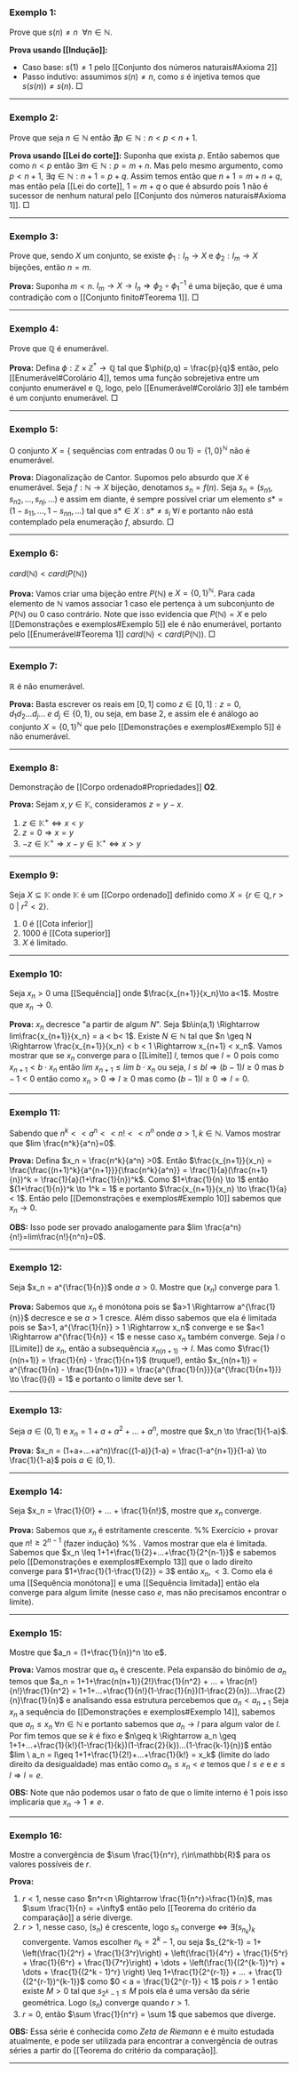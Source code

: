 ### Exemplo 1:
Prove que $s(n) \neq n \ \ \forall n\in \mathbb{N}$.

**Prova usando [[Indução]]:**
- Caso base:  $s(1) \neq 1$ pelo [[Conjunto dos números naturais#Axioma 2]]
- Passo indutivo: assumimos $s(n) \neq n$, como $s$ é injetiva temos que $s(s(n)) \neq s(n)$. $\Box$ 

---
### Exemplo 2:
Prove que seja $n \in \mathbb{N}$ então $\nexists p \in \mathbb{N} : n<p<n+1$.

**Prova usando [[Lei do corte]]:**
Suponha que exista $p$. Então sabemos que como $n<p$ então $\exists m \in \mathbb{N}: p = m+n$. Mas pelo mesmo argumento, como $p<n+1$, $\exists q \in \mathbb{N}: n+1 = p+q$. Assim temos então que $n+1 = m+n+q$, mas então pela [[Lei do corte]], $1 = m+q$ o que é absurdo pois 1 não é sucessor de nenhum natural pelo [[Conjunto dos números naturais#Axioma 1]]. $\Box$ 

---
### Exemplo 3:
Prove que, sendo $X$ um conjunto, se existe $\phi_1: I_n \rightarrow X$ e $\phi_2: I_m \rightarrow X$ bijeções, então $n=m$.

**Prova:**
Suponha $m<n$. $I_m \rightarrow X \rightarrow I_n \Rightarrow \phi_2 \circ \phi_1^{-1}$ é uma bijeção, que é uma contradição com o [[Conjunto finito#Teorema 1]]. $\Box$ 

---
### Exemplo 4:
Prove que $\mathbb{Q}$ é enumerável.

**Prova:**
Defina $\phi: \mathbb{Z} \times \mathbb{Z}^* \rightarrow \mathbb{Q}$ tal que $\phi(p,q) = \frac{p}{q}$ então, pelo [[Enumerável#Corolário 4]], temos uma função sobrejetiva entre um conjunto enumerável e $\mathbb{Q}$, logo, pelo [[Enumerável#Corolário 3]] ele também é um conjunto enumerável. $\Box$ 

---
### Exemplo 5:
O conjunto $X = \{ \text{ sequências com entradas 0 ou 1}\} = \{1,0\}^{\mathbb{N}}$ não é enumerável.

**Prova:**
Diagonalização de Cantor.
Supomos pelo absurdo que $X$ é enumerável. Seja $f: \mathbb{N} \rightarrow X$ bijeção, denotamos $s_n = f(n)$.
Seja $s_n = (s_{n1}, s_{n2}, ..., s_{nj}, ...)$ e assim em diante, é sempre possível criar um elemento $s* = (1- s_{11}, ..., 1-s_{nn}, ...)$ tal que $s* \in X: s* \neq s_i \ \forall i$ e portanto não está contemplado pela enumeração $f$, absurdo. $\Box$ 

---
### Exemplo 6:
$card(\mathbb{N}) < card(P(\mathbb{N}))$ 

**Prova:**
Vamos criar uma bijeção entre $P(\mathbb{N})$ e $X = \{0,1\}^{\mathbb{N}}$. Para cada elemento de $\mathbb{N}$ vamos associar $1$ caso ele pertença à um subconjunto de $P(\mathbb{N})$ ou $0$ caso contrário. Note que isso evidencia que $P(\mathbb{N}) = X$ e pelo [[Demonstrações e exemplos#Exemplo 5]] ele é não enumerável, portanto pelo  [[Enumerável#Teorema 1]] $card(\mathbb{N}) < card(P(\mathbb{N}))$. $\Box$    

---
### Exemplo 7:
$\mathbb{R}$ é não enumerável.

**Prova:**
Basta escrever os reais em $[0,1]$ como $z \in [0,1]: z = 0, d_1 d_2...d_j... \ e \ d_j \in\{0,1\}$, ou seja, em base $2$, e assim ele é análogo ao conjunto $X = \{0,1\}^{\mathbb{N}}$ que pelo [[Demonstrações e exemplos#Exemplo 5]] é não enumerável. 

---
### Exemplo 8:
Demonstração de [[Corpo ordenado#Propriedades]] **O2**.

**Prova:**
Sejam $x,y \in \mathbb{K}$, consideramos $z = y-x$.

1. $z \in \mathbb{K}^+\iff x<y$
2. $z = 0 \Rightarrow x = y$
3. $-z \in \mathbb{K}^+ \Rightarrow x-y \in \mathbb{K}^+ \iff x>y$ 

---
### Exemplo 9:
Seja $X \subseteq \mathbb{K}$ onde $\mathbb{K}$ é um [[Corpo ordenado]] definido como $X = \{r \in \mathbb{Q}, r>0 \ | \ r^2 <2\}$.

1. 0 é [[Cota inferior]]
2. 1000 é [[Cota superior]]
3. $X$ é limitado.

---
### Exemplo 10:
Seja $x_n>0$ uma [[Sequência]] onde $\frac{x_{n+1}}{x_n}\to a<1$. Mostre que $x_n \to 0$.

**Prova:**
$x_n$ decresce "a partir de algum $N$". Seja $b\in(a,1) \Rightarrow lim\frac{x_{n+1}}{x_n} = a < b< 1$.
Existe $N \in \mathbb{N}$ tal que $n \geq N \Rightarrow \frac{x_{n+1}}{x_n} < b < 1 \Rightarrow x_{n+1} < x_n$. Vamos mostrar que se $x_n$ converge para o [[Limite]] $l$, temos que $l=0$ pois como $x_{n+1} < b\cdot x_n$ então $lim \ x_{n+1} \leq lim \ b \cdot x_n$  ou seja, $l \leq bl \Rightarrow (b-1)l \geq 0$ mas $b-1 < 0$ então como $x_n>0 \Rightarrow l\geq 0$ mas como $(b-1)l\geq 0 \Rightarrow l=0$.

---
### Exemplo 11:
Sabendo que $n^k << a^n << n! << n^n$ onde $a>1, k\in \mathbb{N}$. Vamos mostrar que $lim \frac{n^k}{a^n}=0$.

**Prova:**
Defina $x_n = \frac{n^k}{a^n} >0$. Então $\frac{x_{n+1}}{x_n} = \frac{\frac{(n+1)^k}{a^{n+1}}}{\frac{n^k}{a^n}} = \frac{1}{a}(\frac{n+1}{n})^k = \frac{1}{a}(1+\frac{1}{n})^k$. Como $1+\frac{1}{n} \to 1$ então $(1+\frac{1}{n})^k \to 1^k = 1$ e portanto $\frac{x_{n+1}}{x_n} \to \frac{1}{a} < 1$. Então pelo [[Demonstrações e exemplos#Exemplo 10]] sabemos que $x_n \to 0$. 

**OBS:** Isso pode ser provado analogamente para $lim \frac{a^n}{n!}=lim\frac{n!}{n^n}=0$.

---
### Exemplo 12:
Seja $x_n = a^{\frac{1}{n}}$ onde $a>0$. Mostre que $(x_n)$ converge para 1.

**Prova:**
Sabemos que $x_n$ é monótona pois se $a>1 \Rightarrow a^{\frac{1}{n}}$ decresce e se $a>1$ cresce. Além disso sabemos que ela é limitada pois se $a>1, a^{\frac{1}{n}} > 1 \Rightarrow x_n$ converge e se $a<1 \Rightarrow a^{\frac{1}{n}} < 1$ e nesse caso $x_n$ também converge.
Seja $l$ o [[Limite]] de $x_n$, então a subsequência $x_{n(n+1)}\to l$. Mas como $\frac{1}{n(n+1)} = \frac{1}{n} - \frac{1}{n+1}$ (truque!), então $x_{n(n+1)} = a^{\frac{1}{n} - \frac{1}{n(n+1)}} = \frac{a^{\frac{1}{n}}}{a^{\frac{1}{n+1}}} \to \frac{l}{l} = 1$ e portanto o limite deve ser 1.

---
### Exemplo 13:
Seja $a\in(0,1)$ e $x_n = 1+a+a^2+...+a^n$, mostre que $x_n \to \frac{1}{1-a}$.

**Prova:**
$x_n = (1+a+...+a^n)\frac{(1-a)}{1-a} = \frac{1-a^{n+1}}{1-a} \to \frac{1}{1-a}$ pois $a\in(0,1)$.

---
### Exemplo 14:
Seja $x_n = \frac{1}{0!} + ... + \frac{1}{n!}$, mostre que $x_n$ converge.

**Prova:**
Sabemos que $x_n$ é estritamente crescente.
%% Exercício + provar que $n!\geq 2^{n-1}$ (fazer indução) %% .
Vamos mostrar que ela é limitada. Sabemos que $x_n \leq 1+1+\frac{1}{2}+...+\frac{1}{2^{n-1}}$ e sabemos pelo [[Demonstrações e exemplos#Exemplo 13]] que o lado direito converge para $1+\frac{1}{1-\frac{1}{2}} = 3$ então $x_n,<3$. Como ela é uma [[Sequência monótona]] e uma [[Sequência limitada]] então ela converge para algum limite (nesse caso $e$, mas não precisamos encontrar o limite).

---
### Exemplo 15:
Mostre que $a_n = (1+\frac{1}{n})^n \to e$.

**Prova:**
Vamos mostrar que $a_n$ é crescente. Pela expansão do binômio de $a_n$ temos que $a_n = 1+1+\frac{n(n+1)}{2!}\frac{1}{n^2} + ... + \frac{n!}{n!}\frac{1}{n^2} = 1+1+...+\frac{1}{n!}(1-\frac{1}{n})(1-\frac{2}{n})...\frac{2}{n}\frac{1}{n}$ e analisando essa estrutura percebemos que $a_n < a_{n+1}$
Seja $x_n$ a sequência do [[Demonstrações e exemplos#Exemplo 14]], sabemos que $a_n \leq x_n \ \forall n \in\mathbb{N}$ e portanto sabemos que $a_n \to l$ para algum valor de $l$.
Por fim temos que se $k$ é fixo e $n\geq k \Rightarrow a_n \geq 1+1+...+\frac{1}{k!}(1-\frac{1}{k})(1-\frac{2}{k})...(1-\frac{k-1}{n})$ então $lim \ a_n = l\geq 1+1+\frac{1}{2!}+...+\frac{1}{k!} = x_k$ (limite do lado direito da desigualdade) mas então como $a_n\leq x_n < e$ temos que $l\leq e$ e $e\leq l \Rightarrow l=e$.

**OBS:**
Note que não podemos usar o fato de que o limite interno é 1 pois isso implicaria que $x_n \to 1 \neq e$.

---
### Exemplo 16:
Mostre a convergência de $\sum \frac{1}{n^r}, r\in\mathbb{R}$ para os valores possíveis de $r$.

**Prova:**

1. $r<1$, nesse caso $n^r<n \Rightarrow \frac{1}{n^r}>\frac{1}{n}$, mas $\sum \frac{1}{n} = +\infty$ então pelo [[Teorema do critério da comparação]] a série diverge.
2. $r>1$, nesse caso, $(s_n)$ é crescente, logo $s_n$ converge $\iff \ \exists (s_{n_k})_k$ convergente. Vamos escolher $n_k = 2^k-1$, ou seja $s_{2^k-1} = 1+ \left(\frac{1}{2^r} + \frac{1}{3^r}\right) + \left(\frac{1}{4^r} + \frac{1}{5^r} + \frac{1}{6^r} + \frac{1}{7^r}\right) + \dots + \left(\frac{1}{(2^{k-1})^r} + \dots + \frac{1}{(2^k - 1)^r} \right) \leq 1+\frac{1}{2^{r-1}} + ... + \frac{1}{(2^{r-1})^{k-1}}$ como $0 < a = \frac{1}{2^{r-1}} < 1$ pois $r>1$ então existe $M>0$ tal que $s_{{2^k} - 1} \leq M$ pois ela é uma versão da série geométrica. Logo $(s_n)$ converge quando $r>1$. 
3. $r=0$, então $\sum \frac{1}{n^r} = \sum 1$ que sabemos que diverge.

**OBS:**
Essa série é conhecida como *Zeta de Riemann* e é muito estudada atualmente, e pode ser utilizada para encontrar a convergência de outras séries a partir do [[Teorema do critério da comparação]].

---
